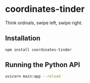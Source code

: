 # coordinates-tinder
Think ordinals, swipe left, swipe right.

## Installation
```
npm install coordinates-tinder
```

## Running the Python API
```bash
uvicorn main:app --reload
```